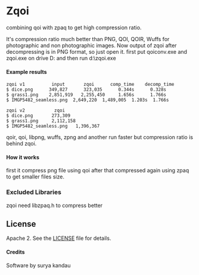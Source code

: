 # Zqoi
combining qoi with zpaq to get high compression ratio.

It's compression ratio much better than PNG, QOI, QOIR, Wuffs for photographic and non photographic images.
Now output of zqoi after decompressing is in PNG format, so just open it.
first put qoiconv.exe and zqoi.exe on drive D: and then run d:\zqoi.exe

#### Example results

```
zqoi v1          input       zqoi      comp_time    decomp_time   
$ dice.png      349,827      323,035      0.344s      0.328s
$ grass1.png    2,851,919   2,255,450     1.656s      1.766s
$ IMGP5482_seamless.png  2,649,220  1,489,005  1.203s  1.766s

zqoi v2           zqoi
$ dice.png       273,309  
$ grass1.png     2,112,158
$ IMGP5482_seamless.png   1,396,367
```
qoir, qoi, libpng, wuffs, zpng and another run faster but compression ratio is behind zqoi.



#### How it works
first it compress png file using qoi after that compressed again using zpaq to get smaller files size.


### Excluded Libraries
zqoi need libzpaq.h to compress better

## License
Apache 2. See the [LICENSE](LICENSE) file for details.

#### Credits
Software by surya kandau
